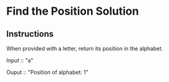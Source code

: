 # Find the Position Solution

## Instructions

When provided with a letter, return its position in the alphabet.

Input :: "a"

Ouput :: "Position of alphabet: 1"
